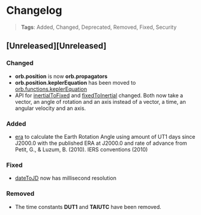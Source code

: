 
# Changelog

> **Tags**:
> Added, Changed, Deprecated, Removed, Fixed, Security

## [Unreleased][Unreleased]

### Changed
- **orb.position** is now **orb.propagators**
- **orb.position.keplerEquation** has been moved to [orb.functions.keplerEquation](lib/functions/keplerEquation.js)
- API for [inertialToFixed](lib/transformations/inertialToFixed.js#L4) and [fixedToInertial](lib/transformations/inertialToFixed.js#L8) changed. Both now take a vector, an angle of rotation and an axis instead of a vector, a time, an angular velocity and an axis.

### Added
- [era](lib/functions/era.js#L7) to calculate the Earth Rotation Angle using amount of UT1 days since J2000.0 with the published ERA at J2000.0 and rate of advance from Petit, G., & Luzum, B. (2010). IERS conventions (2010)

### Fixed
- [dateToJD](lib/time/dateToJD.js) now has millisecond resolution

### Removed
- The time constants **DUT1** and **TAIUTC** have been removed.

